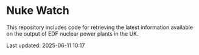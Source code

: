 # Nuke Watch

This repository includes code for retrieving the latest information available on the output of EDF nuclear power plants in the UK.

Last updated: 2025-06-11 10:17